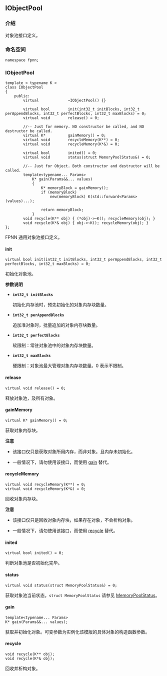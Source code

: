 ## IObjectPool

### 介绍

对象池接口定义。

### 命名空间

	namespace fpnn;

### IObjectPool

	template < typename K >
	class IObjectPool
	{
		public:
			virtual				~IObjectPool() {}

			virtual bool		init(int32_t initBlocks, int32_t perAppendBlocks, int32_t perfectBlocks, int32_t maxBlocks) = 0;
			virtual void		release() = 0;

			//-- Just for memory. NO constructor be called, and NO destructor be called.
			virtual K*			gainMemory() = 0;
			virtual void		recycleMemory(K**) = 0;
			virtual void		recycleMemory(K*&) = 0;

			virtual bool		inited() = 0;
			virtual void		status(struct MemoryPoolStatus&) = 0;

			//-- Just for Object. Both constructor and destructor will be called.
			template<typename... Params>
				K* gain(Params&&... values)
				{
					K* memoryBlock = gainMemory();
					if (memoryBlock)
						new(memoryBlock) K(std::forward<Params>(values)...);

					return memoryBlock;
				}
			void recycle(K** obj) { (*obj)->~K(); recycleMemory(obj); }
			void recycle(K*& obj) { obj->~K(); recycleMemory(obj); }
	};

FPNN 通用对象池接口定义。

#### init

	virtual bool init(int32_t initBlocks, int32_t perAppendBlocks, int32_t perfectBlocks, int32_t maxBlocks) = 0;

初始化对象池。

**参数说明**

* **`int32_t initBlocks`**

	初始化内存池时，预先初始化的对象内存块数量。

* **`int32_t perAppendBlocks`**

	追加准对象时，批量追加的对象内存块数量。

* **`int32_t perfectBlocks`**

	软限制：常驻对象池中的对象内存块数量。

* **`int32_t maxBlocks`**

	硬限制：对象池最大管理对象内存块数量。0 表示不限制。

#### release

	virtual void release() = 0;

释放对象池，及所有对象。

#### gainMemory

	virtual K* gainMemory() = 0;

获取对象内存块。

**注意**

+ 该接口仅只是获取对象所用内存，而非对象。且内存未初始化。

+ 一般情况下，请勿使用该接口，而使用 [gain](#gain) 替代。

#### recycleMemory

	virtual void recycleMemory(K**) = 0;
	virtual void recycleMemory(K*&) = 0;

回收对象内存块。

**注意**

+ 该接口仅只是回收对象内存块，如果存在对象，不会析构对象。

+ 一般情况下，请勿使用该接口，而使用 [recycle](#recycle) 替代。

#### inited

	virtual bool inited() = 0;

判断对象池是否初始化完毕。

#### status

	virtual void status(struct MemoryPoolStatus&) = 0;

获取对象池当前状态。`struct MemoryPoolStatus` 请参见 [MemoryPoolStatus](IMemoryPool.md#MemoryPoolStatus)。

#### gain

	template<typename... Params>
	K* gain(Params&&... values);

获取并初始化对象。可变参数为实例化该模版的具体对象的构造函数参数。

#### recycle

	void recycle(K** obj);
	void recycle(K*& obj);

回收并析构对象。